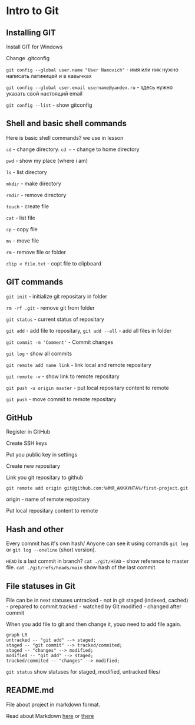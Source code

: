 # Intro to Git

## Installing GIT
Install GIT for Windows

Change .gitconfig

```git config --global user.name "User Namovich"``` - имя или ник нужно написать латиницей и в кавычках

```git config --global user.email username@yandex.ru``` - здесь нужно указать свой настоящий email

```git config --list``` - show gitconfig

## Shell and basic shell commands

Here is basic shell commands? we use in lesson

```cd``` - change directory. ```cd ~``` - change to home directory

```pwd``` - show my place (where i am)

```ls``` - list directory

```mkdir``` - make directory

```rmdir``` - remove directory

```touch``` - create file

```cat``` - list file

```cp``` - copy file

```mv``` - move file

```rm``` - remove file or folder

```clip < file.txt```  - copt file to clipboard

## GIT commands

```git init``` - initialize git repositary in folder

```rm -rf .git``` - remove git from folder

```git status``` - current status of repositary

```git add``` - add file to repositary, ```git add --all``` - add all files in folder

```git commit -m 'Comment'``` - Commit changes

```git log``` - show all commits

```git remote add name link``` - link local and remote repositary

```git remote -v``` - show link to remote repositary

```git push -u origin master``` - put local repositary content to remote

```git push``` - move commit to remote repositary

## GitHub
Register in GitHub

Create SSH keys

Put you public key in settings

Create new repositary

Link you git repositary to github

```git remote add origin git@github.com:%ИМЯ_АККАУНТА%/first-project.git```

origin - name of remote repositary

Put local repositary content to remote

## Hash and other
Every commit has it's own hash/ Anyone can see it using comands ```git log```  or ```git log --oneline``` (short version).

```HEAD``` is a last commit in branch?
```cat ./git/HEAD``` - show reference to master file. 
```cat ./git/refs/heads/main``` show hash of the last commit.

## File statuses in Git
File can be in next statuses
untracked - not in git
staged (indexed, cached) - prepared to commit
tracked - watched by Git
modified - changed after commit

When you add file to git and then change it, youo need to add file again.

```mermaid
graph LR
untracked -- "git add" --> staged;
staged -- "git commit" --> tracked/commited;
staged -- "changes" --> modified;
modified -- "git add" --> staged;
tracked/commited -- "changes" --> modified;
```

```git status``` show statuses for staged, modified, untracked files/


## README.md
File about project in markdown format.

Read about Markdown [here](https://gist.github.com/fomvasss/8dd8cd7f88c67a4e3727f9d39224a84c "on Github") or [there](https://www.markdownguide.org/cheat-sheet/ "Markdown")

